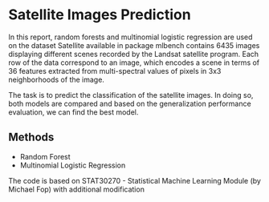 # Satellite Images Prediction 
In this report, random forests and multinomial logistic regression are used on the dataset Satellite
available in package mlbench contains 6435 images displaying different scenes recorded by the
Landsat satellite program. Each row of the data correspond to an image, which encodes a scene in
terms of 36 features extracted from multi-spectral values of pixels in 3x3 neighborhoods of the
image.

The task is to predict the classification of the satellite images. In doing so, both models are
compared and based on the generalization performance evaluation, we can find the best model.

## Methods
- Random Forest
- Multinomial Logistic Regression


The code is based on STAT30270 - Statistical Machine Learning Module (by Michael Fop) with additional modification

